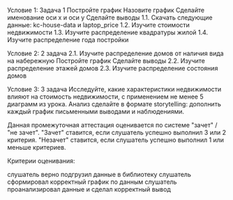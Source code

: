 Условие 1: Задача 1 Постройте график Назовите график Сделайте именование оси x и оси y Сделайте выводы 1.1. Скачать следующие данные: kc-house-data и laptop_price 1.2. Изучите стоимости недвижимости 1.3. Изучите распределение квадратуры жилой 1.4. Изучите распределение года постройки

Условие 2: 2 задача 2.1. Изучите распределение домов от наличия вида на набережную Постройте график Сделайте выводы 2.2. Изучите распределение этажей домов 2.3. Изучите распределение состояния домов

Условие 3: 3 задача Исследуйте, какие характеристики недвижимости влияют на стоимость недвижимости, с применением не менее 5 диаграмм из урока. Анализ сделайте в формате storytelling: дополнить каждый график письменными выводами и наблюдениями.

Данная промежуточная аттестация оценивается по системе "зачет" / "не зачет". "Зачет" ставится, если слушатель успешно выполнил 3 или 2 критерия. "Незачет" ставится, если слушатель успешно выполнил 1 или меньше критериев.

Критерии оценивания:

слушатель верно подгрузил данные в библиотеку
слушатель сформировал корректный график по данным
слушатель проанализировал данные и сделал корректный вывод
